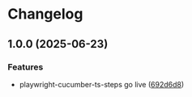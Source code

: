 # Changelog

## 1.0.0 (2025-06-23)


### Features

* playwright-cucumber-ts-steps go live ([692d6d8](https://github.com/qaPaschalE/playwright-cucumber-ts-steps/commit/692d6d89e6678c93fabebb6713131387ed8d4277))
